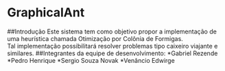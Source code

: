# GraphicalAnt
##Introdução
Este sistema tem como objetivo propor a implementação de uma heurística chamada Otimização por Colônia de Formigas.<br>
Tal implementação possibilitará resolver problemas tipo caixeiro viajante e similares.
##Integrantes da equipe de desenvolvimento:
*Gabriel Rezende
*Pedro Henrique
*Sergio Souza Novak
*Venâncio Edwirge
